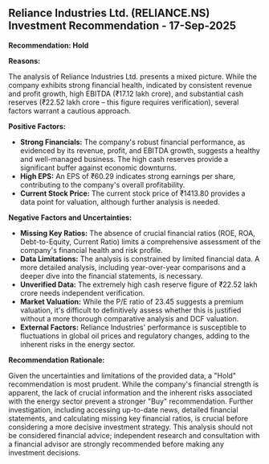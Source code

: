 ## Reliance Industries Ltd. (RELIANCE.NS) Investment Recommendation - 17-Sep-2025

**Recommendation: Hold**

**Reasons:**

The analysis of Reliance Industries Ltd. presents a mixed picture.  While the company exhibits strong financial health, indicated by consistent revenue and profit growth, high EBITDA (₹17.12 lakh crore), and substantial cash reserves (₹22.52 lakh crore – this figure requires verification), several factors warrant a cautious approach.

**Positive Factors:**

* **Strong Financials:**  The company's robust financial performance, as evidenced by its revenue, profit, and EBITDA growth, suggests a healthy and well-managed business.  The high cash reserves provide a significant buffer against economic downturns.
* **High EPS:** An EPS of ₹60.29 indicates strong earnings per share, contributing to the company's overall profitability.
* **Current Stock Price:** The current stock price of ₹1413.80 provides a data point for valuation, although further analysis is needed.

**Negative Factors and Uncertainties:**

* **Missing Key Ratios:** The absence of crucial financial ratios (ROE, ROA, Debt-to-Equity, Current Ratio) limits a comprehensive assessment of the company's financial health and risk profile.
* **Data Limitations:** The analysis is constrained by limited financial data.  A more detailed analysis, including year-over-year comparisons and a deeper dive into the financial statements, is necessary.
* **Unverified Data:** The extremely high cash reserve figure of ₹22.52 lakh crore needs independent verification.
* **Market Valuation:** While the P/E ratio of 23.45 suggests a premium valuation, it's difficult to definitively assess whether this is justified without a more thorough comparative analysis and DCF valuation.
* **External Factors:** Reliance Industries' performance is susceptible to fluctuations in global oil prices and regulatory changes, adding to the inherent risks in the energy sector.

**Recommendation Rationale:**

Given the uncertainties and limitations of the provided data, a "Hold" recommendation is most prudent.  While the company's financial strength is apparent, the lack of crucial information and the inherent risks associated with the energy sector prevent a stronger "Buy" recommendation.  Further investigation, including accessing up-to-date news, detailed financial statements, and calculating missing key financial ratios, is crucial before considering a more decisive investment strategy.  This analysis should not be considered financial advice; independent research and consultation with a financial advisor are strongly recommended before making any investment decisions.